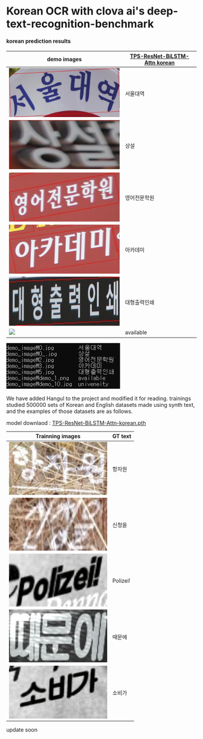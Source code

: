 # Korean OCR with clova ai's deep-text-recognition-benchmark

#### korean prediction results

| demo images | [TPS-ResNet-BiLSTM-Attn korean](https://drive.google.com/open?id=1oPnk1NWcyTwKC-IAC9pbk_cctzvwgt0r) | 
| ---         |        --- |
| <img src="./demo_image/0.jpg" width="400" height="130">      |    서울대역    |  
| <img src="./demo_image/0_.jpg" width="400" height="130">      |    상설    |  
| <img src="./demo_image/2.jpg" width="400" height="130">      |    영어전문학원    |   
| <img src="./demo_image/3.jpg" width="400" height="130">      |    아카데미    | 
| <img src="./demo_image/5.jpg" width="400" height="130">      |    대형출력인쇄    | 
| <img src="./demo_image/demo_1.png" width="300">    |   available   |  

<img src="./figures/koreanTest.PNG">

We have added Hangul to the project and modified it for reading. trainings studied 500000 sets of Korean and English datasets made using synth text, and the examples of those datasets are as follows.

model downlaod : [TPS-ResNet-BiLSTM-Attn-korean.pth](https://drive.google.com/open?id=1oPnk1NWcyTwKC-IAC9pbk_cctzvwgt0r)


| Trainning images | GT text | 
| ---         |        --- |
| <img src="./Assets/15.jpg" width="260" height="140">      |    항자원    |  
| <img src="./Assets/32.jpg" width="260" height="140">      |    신청을    |  
| <img src="./Assets/291702.jpg" width="260" height="140">      |    Polizei!    |  
| <img src="./Assets/291724.jpg" width="260" height="140">      |    때문에    |  
| <img src="./Assets/291727.jpg" width="260" height="140">      |    소비가    |  

update soon
